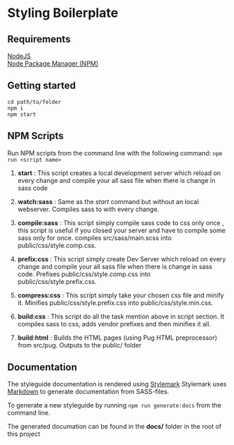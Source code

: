 
# Styling Boilerplate

## Requirements
[NodeJS](https://nodejs.org)  
[Node Package Manager (NPM)](https://www.npmjs.com/)

## Getting started

```
cd path/to/folder
npm i 
npm start
```

## NPM Scripts
Run NPM scripts from the command line with the following command: `npm run <script name>`

1. **start** : This script creates a local development server which reload on every change and compile your all sass file when there is change in sass code

2. **watch:sass** : Same as the *start* command but without an local webserver. Compiles sass to with every change.

3. **compile:sass** : This script simply compile sass code to css only once , this script is useful if you closed your server and have to compile some sass only for once. compiles src/sass/main.scss into public/css/style.comp.css.

4. **prefix:css** : This script simply create Dev Server which reload on every change and compile your all sass file when there is change in sass code. Prefixes public/css/style.comp.css into public/css/style.prefix.css.

5. **compress:css** : This script simply take your chosen css file and minify it. Minifies public/css/style.prefix.css into public/css/style.min.css.

6. **build:css** : This script do all the task mention above in script section. It compiles sass to css, adds vendor prefixes and then minifies it all.

7. **build:html** : Builds the HTML pages (using Pug HTML preprocessor) from src/pug. Outputs to the public/ folder

## Documentation

The styleguide documentation is rendered using [Stylemark](https://github.com/mpetrovich/stylemark)
Stylemark uses [Markdown](https://github.com/mpetrovich/stylemark/blob/main/README-SPEC.md) to generate documentation from SASS-files.

To generate a new styleguide by running `npm run generate:docs` from the command line.

The generated documation can be found in the **docs/** folder in the root of this project
